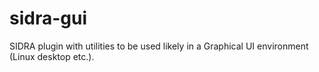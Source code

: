 # sidra-gui

SIDRA plugin with utilities to be used likely in a Graphical UI environment (Linux desktop etc.).
